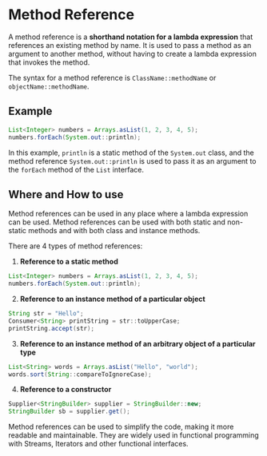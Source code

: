 # Method Reference

A method reference is a **shorthand notation for a lambda expression** that references an existing method by name. It is used to pass a method as an argument to another method, without having to create a lambda expression that invokes the method. 

The syntax for a method reference is `ClassName::methodName` or `objectName::methodName`.

## Example

~~~java
List<Integer> numbers = Arrays.asList(1, 2, 3, 4, 5);
numbers.forEach(System.out::println);
~~~

In this example, `println` is a static method of the `System.out` class, and the method reference `System.out::println` is used to pass it as an argument to the `forEach` method of the `List` interface.

## Where and How to use

Method references can be used in any place where a lambda expression can be used.  Method references can be used with both static and non-static methods and with both class and instance methods. 

There are 4 types of method references:
1. **Reference to a static method**
~~~java
List<Integer> numbers = Arrays.asList(1, 2, 3, 4, 5);
numbers.forEach(System.out::println);
~~~

2. **Reference to an instance method of a particular object**
~~~java
String str = "Hello";
Consumer<String> printString = str::toUpperCase;
printString.accept(str);
~~~

3. **Reference to an instance method of an arbitrary object of a particular type**
~~~java
List<String> words = Arrays.asList("Hello", "world");
words.sort(String::compareToIgnoreCase);
~~~

4. **Reference to a constructor**
~~~java
Supplier<StringBuilder> supplier = StringBuilder::new;
StringBuilder sb = supplier.get();
~~~


Method references can be used to simplify the code, making it more readable and maintainable. They are widely used in functional programming with Streams, Iterators and other functional interfaces.